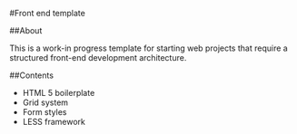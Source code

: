#Front end template

##About

This is a work-in progress template for starting web projects that require a structured front-end development architecture.

##Contents

- HTML 5 boilerplate
- Grid system
- Form styles
- LESS framework